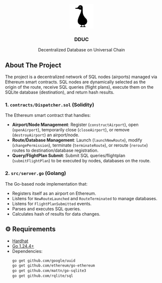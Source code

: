 <br />
  <p align="center">
    <img src="images/logo.svg" alt="Logo" width="80" height="80">
  </p>

  <h3 align="center">DDUC</h3>

  <p align="center">
    Decentralized Database on Universal Chain
  </p>
</div>

## About The Project

The project is a decentralized network of SQL nodes (airports) managed via Ethereum smart contracts. SQL nodes are dynamically selected as the origin of the route, receive SQL queries (flight plans), execute them on the SQLite database (destination), and return hash results.

### 1. `contracts/Dispatcher.sol` (Solidity)

The Ethereum smart contract that handles:

- **Airport/Node Management**: Register (`constructAirport`), open (`openAirport`), temporarily close (`closeAirport`), or remove (`destroyAirport`) an airport/node.
- **Route/Database Management**: Launch (`launchNewRoute`), modify (`changePermission`), terminate (`terminateRoute`), or reroute (`reroute`) routes to destination/database registration.
- **Query/FlightPlan Submit**: Submit SQL queries/flightplan (`submitFlightPlan`) to be executed by nodes, databases on the route.


### 2. `src/server.go` (Golang)

The Go-based node implementation that:

- Registers itself as an airport on Ethereum.
- Listens for `NewRouteLaunched` and `RouteTerminated` to manage databases.
- Listens for `FlightPlanSubmitted` events.
- Parses and executes SQL queries.
- Calculates hash of results for data changes.


## ⚙️ Requirements
- [Hardhat](https://hardhat.org/)
- [Go 1.24.4+](https://go.dev/)
- Dependencies:
  ```bash
  go get github.com/google/uuid
  go get github.com/ethereum/go-ethereum
  go get github.com/mattn/go-sqlite3
  go get github.com/rqlite/sql
  ```
